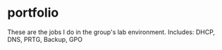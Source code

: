 # portfolio
These are the jobs I do in the group's lab environment. Includes: DHCP, DNS, PRTG, Backup, GPO
